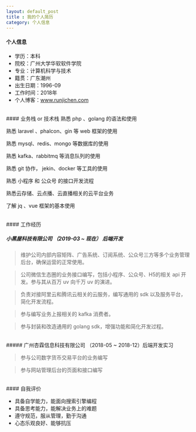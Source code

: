 ```yaml
---
layout: default_post
title : 我的个人简历
category: 个人信息
---
```


#### 个人信息

- 学历：本科
- 院校：广州大学华软软件学院
- 专业：计算机科学与技术   
- 籍贯：广东潮州
- 出生日期：1996-09
- 工作时间：2018年
- 个人博客：www.runjichen.com

<br>
#### 业务栈 or 技术栈
熟悉 php 、golang 的语法和使用

熟悉 laravel 、phalcon、gin 等 web 框架的使用 

熟悉 mysql、redis、mongo 等数据库的使用

熟悉 kafka、rabbitmq 等消息队列的使用

熟悉 git 协作， jekin、docker 等工具的使用

熟悉 小程序 和 公众号 的接口开发流程

熟悉云存储、云点播、云直播相关的云平台业务

了解 jq 、vue 框架的基本使用
    

<br>
#### 工作经历

##### 小黑屋科技有限公司 （2019-03 ~ 现在） 后端开发

> 维护公司内部内容矩阵、广告系统、订阅系统、公众号三方等多个业务管理后台，确保运营的正常使用。

> 公司微信生态圈的业务接口编写，包括小程序、公众号、H5的相关 api 开发。参与其从百万 uv 向千万 uv 的演进。

> 负责对接阿里云和腾讯云相关的云服务，编写通用的 sdk 以及服务平台，简化开发流程。

> 参与编写业务上报相关的 kafka 消费者。

> 参与封装和改造通用的 golang sdk，增强功能和简化开发过程。


<br>
##### 广州杏霖信息科技有限公司 （2018-05 ~ 2018-12）后端开发实习

> 参与公司数字货币交易平台的业务编写

> 参与网站管理后台的页面和接口编写


<br>
#### 自我评价

- 具备自学能力，能面向搜索引擎编程
- 具备思考能力，能解决业务上的难题
- 遵守规范，服从管理，勤于沟通
- 心态乐观良好、能够抗压

